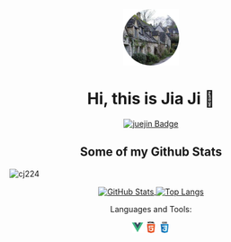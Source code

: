 <div align=center>
<img alt="JiaJi" src="avatar.png" width=100 />


# Hi, this is Jia Ji :wave:

 [![juejin Badge](https://img.shields.io/badge/juejin-%E7%A8%8B%E5%98%89%E5%90%89-green/)](https://juejin.cn/user/1165925923947176)
## Some of my Github Stats
<p align=left> <img src=https://komarev.com/ghpvc/?username=cj224 alt=cj224 /> </p>

<a href="https://github.com/cj224">
  <img align="center" alt="GitHub Stats" src="https://github-readme-stats.vercel.app/api?username=cj224&show_icons=true&include_all_commits=true" />
</a>
<a href="https://github.com/cj224">
  <img align="center" alt="Top Langs" src="https://github-readme-stats.vercel.app/api/top-langs/?username=cj224&layout=compact" />
</a>

Languages and Tools:

<code><img height="20" src="https://raw.githubusercontent.com/github/explore/80688e429a7d4ef2fca1e82350fe8e3517d3494d/topics/vue/vue.png" alt="vue"></code>
<code><img height="20" src="https://raw.githubusercontent.com/github/explore/80688e429a7d4ef2fca1e82350fe8e3517d3494d/topics/html/html.png" alt="html"></code>
<code><img height="20" src="https://raw.githubusercontent.com/github/explore/80688e429a7d4ef2fca1e82350fe8e3517d3494d/topics/css/css.png" alt="css"></code>

<!--

Here are some ideas to get you started:

- 🔭 I’m currently working on ...
- 🌱 I’m currently learning ...
- 👯 I’m looking to collaborate on ...
- 🤔 I’m looking for help with ...
- 💬 Ask me about ...
- 📫 How to reach me: ...
- 😄 Pronouns: ...
- ⚡ Fun fact: ...
-->

</div>
